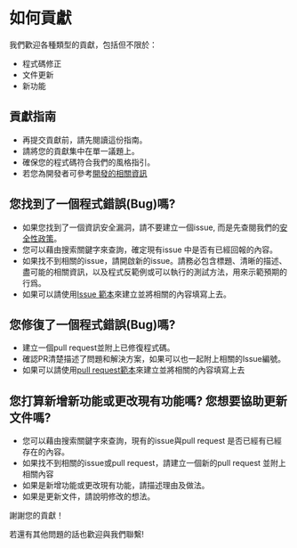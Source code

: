 # 如何貢獻

我們歡迎各種類型的貢獻，包括但不限於：

- 程式碼修正
- 文件更新
- 新功能

## 貢獻指南

- 再提交貢獻前，請先閱讀這份指南。
- 請將您的貢獻集中在單一議題上。
- 確保您的程式碼符合我們的風格指引。
- 若您為開發者可參考[開發的相關資訊](/docs/developer.md)

## 您找到了一個程式錯誤(Bug)嗎?

- 如果您找到了一個資訊安全漏洞，請不要建立一個issue, 而是先查閱我們的[安全性政策](/SECURITY.md)。
- 您可以藉由搜索關鍵字來查詢，確定現有issue 中是否有已經回報的內容。
- 如果找不到相關的issue，請開啟新的issue。請務必包含標題、清晰的描述、盡可能的相關資訊，以及程式反範例或可以執行的測試方法，用來示範預期的行爲。
- 如果可以請使用[Issue 範本](/docs/issue-template.md)來建立並將相關的內容填寫上去。

## 您修復了一個程式錯誤(Bug)嗎?

- 建立一個pull request並附上已修復程式碼。
- 確認PR清楚描述了問題和解決方案，如果可以也一起附上相關的Issue編號。
- 如果可以請使用[pull request範本](/docs/pull_request_template.md)來建立並將相關的內容填寫上去

## 您打算新增新功能或更改現有功能嗎? 您想要協助更新文件嗎?

- 您可以藉由搜索關鍵字來查詢，現有的issue與pull request 是否已經有已經存在的內容。
- 如果找不到相關的issue或pull request，請建立一個新的pull request 並附上相關內容
- 如果是新增功能或更改現有功能，請描述理由及做法。
- 如果是更新文件，請說明修改的想法。

謝謝您的貢獻！

若還有其他問題的話也歡迎與我們聯繫!
